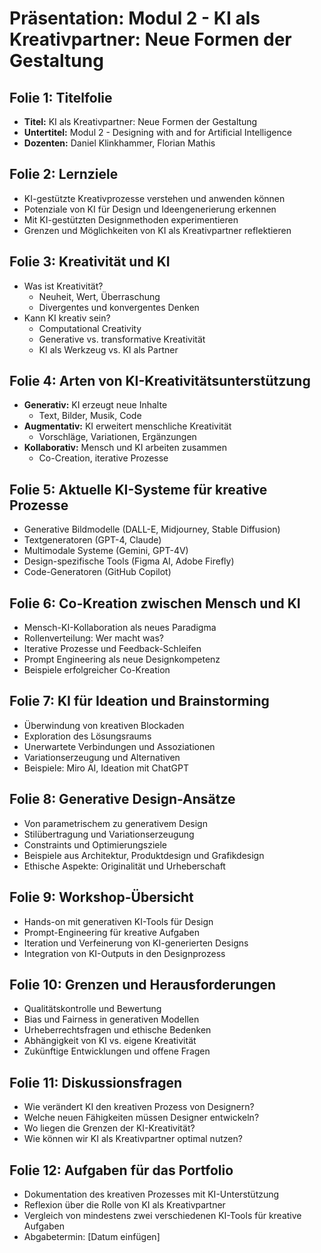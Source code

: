 # Präsentation: Modul 2 - KI als Kreativpartner: Neue Formen der Gestaltung

## Folie 1: Titelfolie
- **Titel:** KI als Kreativpartner: Neue Formen der Gestaltung
- **Untertitel:** Modul 2 - Designing with and for Artificial Intelligence
- **Dozenten:** Daniel Klinkhammer, Florian Mathis

## Folie 2: Lernziele
- KI-gestützte Kreativprozesse verstehen und anwenden können
- Potenziale von KI für Design und Ideengenerierung erkennen
- Mit KI-gestützten Designmethoden experimentieren
- Grenzen und Möglichkeiten von KI als Kreativpartner reflektieren

## Folie 3: Kreativität und KI
- Was ist Kreativität?
  - Neuheit, Wert, Überraschung
  - Divergentes und konvergentes Denken
- Kann KI kreativ sein?
  - Computational Creativity
  - Generative vs. transformative Kreativität
  - KI als Werkzeug vs. KI als Partner

## Folie 4: Arten von KI-Kreativitätsunterstützung
- **Generativ:** KI erzeugt neue Inhalte
  - Text, Bilder, Musik, Code
- **Augmentativ:** KI erweitert menschliche Kreativität
  - Vorschläge, Variationen, Ergänzungen
- **Kollaborativ:** Mensch und KI arbeiten zusammen
  - Co-Creation, iterative Prozesse

## Folie 5: Aktuelle KI-Systeme für kreative Prozesse
- Generative Bildmodelle (DALL-E, Midjourney, Stable Diffusion)
- Textgeneratoren (GPT-4, Claude)
- Multimodale Systeme (Gemini, GPT-4V)
- Design-spezifische Tools (Figma AI, Adobe Firefly)
- Code-Generatoren (GitHub Copilot)

## Folie 6: Co-Kreation zwischen Mensch und KI
- Mensch-KI-Kollaboration als neues Paradigma
- Rollenverteilung: Wer macht was?
- Iterative Prozesse und Feedback-Schleifen
- Prompt Engineering als neue Designkompetenz
- Beispiele erfolgreicher Co-Kreation

## Folie 7: KI für Ideation und Brainstorming
- Überwindung von kreativen Blockaden
- Exploration des Lösungsraums
- Unerwartete Verbindungen und Assoziationen
- Variationserzeugung und Alternativen
- Beispiele: Miro AI, Ideation mit ChatGPT

## Folie 8: Generative Design-Ansätze
- Von parametrischem zu generativem Design
- Stilübertragung und Variationserzeugung
- Constraints und Optimierungsziele
- Beispiele aus Architektur, Produktdesign und Grafikdesign
- Ethische Aspekte: Originalität und Urheberschaft

## Folie 9: Workshop-Übersicht
- Hands-on mit generativen KI-Tools für Design
- Prompt-Engineering für kreative Aufgaben
- Iteration und Verfeinerung von KI-generierten Designs
- Integration von KI-Outputs in den Designprozess

## Folie 10: Grenzen und Herausforderungen
- Qualitätskontrolle und Bewertung
- Bias und Fairness in generativen Modellen
- Urheberrechtsfragen und ethische Bedenken
- Abhängigkeit von KI vs. eigene Kreativität
- Zukünftige Entwicklungen und offene Fragen

## Folie 11: Diskussionsfragen
- Wie verändert KI den kreativen Prozess von Designern?
- Welche neuen Fähigkeiten müssen Designer entwickeln?
- Wo liegen die Grenzen der KI-Kreativität?
- Wie können wir KI als Kreativpartner optimal nutzen?

## Folie 12: Aufgaben für das Portfolio
- Dokumentation des kreativen Prozesses mit KI-Unterstützung
- Reflexion über die Rolle von KI als Kreativpartner
- Vergleich von mindestens zwei verschiedenen KI-Tools für kreative Aufgaben
- Abgabetermin: [Datum einfügen]
